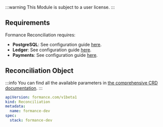 :::warning
This Module is subject to a user license.
:::

## Requirements

Formance Reconciliation requires:
- **PostgreSQL**: See configuration guide [here](../05-Infrastructure%20services/01-PostgreSQL.md).
- **Ledger**: See configuration guide [here](../04-Modules/03-Ledger.md).
- **Payments**: See configuration guide [here](../04-Modules/04-Payments.md).

## Reconciliation Object

:::info
You can find all the available parameters in [the comprehensive CRD documentation](../09-Configuration%20reference/02-Custom%20Resource%20Definitions.md#reconciliation).
:::

```yaml
apiVersion: formance.com/v1beta1
kind: Reconciliation
metadata:
  name: formance-dev
spec:
  stack: formance-dev
```
